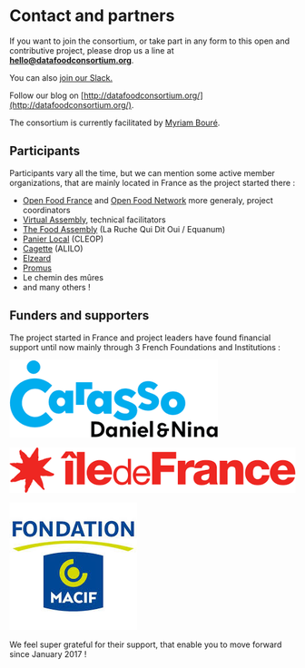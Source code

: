 # Contact and partners

If you want to join the consortium, or take part in any form to this open and contributive project, please drop us a line at **hello@datafoodconsortium.org**.

You can also [join our Slack.](https://join.slack.com/t/datafoodconsortium/shared_invite/zt-83hxu18m-dUNX0qO1ryIWvkemWEpEgQ) 

Follow our blog on [http://datafoodconsortium.org/](http://datafoodconsortium.org/).

The consortium is currently facilitated by [Myriam Bouré](https://www.linkedin.com/in/myriamboure/?locale=en_US).

## Participants

Participants vary all the time, but we can mention some active member organizations, that are mainly located in France as the project started there :

* [Open Food France](https://www.openfoodfrance.org/) and [Open Food Network](https://openfoodnetwork.org/) more generaly, project coordinators
* [Virtual Assembly](https://www.virtual-assembly.org/association-virtual-assembly/), technical facilitators
* [The Food Assembly](https://laruchequiditoui.fr/fr) \(La Ruche Qui Dit Oui / Equanum\)
* [Panier Local](https://www.panierlocal.com/) \(CLEOP\)
* [Cagette](https://www.cagette.net/) \(ALILO\)
* [Elzeard](https://www.elzeard.co/)
* [Promus](https://www.promus.fr/)
* Le chemin des mûres
* and many others !

## Funders and supporters

The project started in France and project leaders have found financial support until now mainly through 3 French Foundations and Institutions :

![](.gitbook/assets/carasso.png)

![](.gitbook/assets/idf.png)

![](.gitbook/assets/macif.jpeg)

We feel super grateful for their support, that enable you to move forward since January 2017 !

